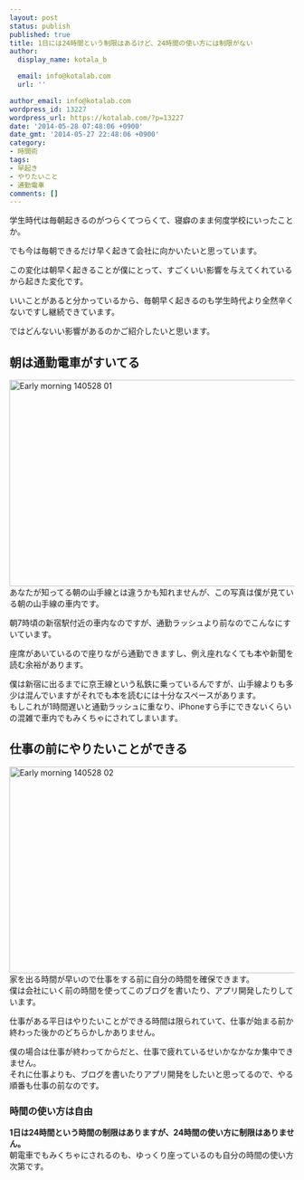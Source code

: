 ```yaml
---
layout: post
status: publish
published: true
title: 1日には24時間という制限はあるけど、24時間の使い方には制限がない
author:
  display_name: kotala_b

  email: info@kotalab.com
  url: ''

author_email: info@kotalab.com
wordpress_id: 13227
wordpress_url: https://kotalab.com/?p=13227
date: '2014-05-28 07:48:06 +0900'
date_gmt: '2014-05-27 22:48:06 +0900'
category:
- 時間術
tags:
- 早起き
- やりたいこと
- 通勤電車
comments: []
---
```

<p>学生時代は毎朝起きるのがつらくてつらくて、寝癖のまま何度学校にいったことか。</p>
<p>でも今は毎朝できるだけ早く起きて会社に向かいたいと思っています。</p>
<p>この変化は朝早く起きることが僕にとって、すごくいい影響を与えてくれているから起きた変化です。</p>
<p>いいことがあると分かっているから、毎朝早く起きるのも学生時代より全然辛くないですし継続できています。</p>
<p>ではどんないい影響があるのかご紹介したいと思います。<br />
</p>
<!--more-->
<h2>朝は通勤電車がすいてる</h2>
<p><img src="https://kotalab.com/wp-content/uploads/early-morning_140528_01.jpg" alt="Early morning 140528 01" title="early-morning_140528_01.JPG" border="0" width="548" height="365" /><br />
あなたが知ってる朝の山手線とは違うかも知れませんが、この写真は僕が見ている朝の山手線の車内です。</p>
<p>朝7時頃の新宿駅付近の車内なのですが、通勤ラッシュより前なのでこんなにすいています。</p>
<p>座席があいているので<span class="b">座りながら通勤できますし、例え座れなくても本や新聞を読む余裕があります</span>。</p>
<p>僕は新宿に出るまでに京王線という私鉄に乗っているんですが、山手線よりも多少は混んでいますがそれでも本を読むには十分なスペースがあります。<br />
もしこれが1時間遅いと通勤ラッシュに重なり、iPhoneすら手にできないくらいの混雑で車内でもみくちゃにされてしまいます。</p>
<h2>仕事の前にやりたいことができる</h2>
<p><img src="https://kotalab.com/wp-content/uploads/early-morning_140528_02.jpg" alt="Early morning 140528 02" title="early-morning_140528_02.JPG" border="0" width="548" height="365" /><br />
家を出る時間が早いので仕事をする前に自分の時間を確保できます。<br />
僕は会社にいく前の時間を使ってこのブログを書いたり、アプリ開発したりしています。</p>
<p>仕事がある平日はやりたいことができる時間は限られていて、仕事が始まる前か終わった後かのどちらかしかありません。</p>
<p>僕の場合は仕事が終わってからだと、仕事で疲れているせいかなかなか集中できません。<br />
それに<span class="b">仕事よりも、ブログを書いたりアプリ開発をしたい</span>と思ってるので、やる順番も仕事の前なのです。</p>
<h3>時間の使い方は自由</h3>
<p><strong>1日は24時間という時間の制限はありますが、24時間の使い方に制限はありません。</strong><br />
朝電車でもみくちゃにされるのも、ゆっくり座っているのも自分の時間の使い方次第です。</p>
